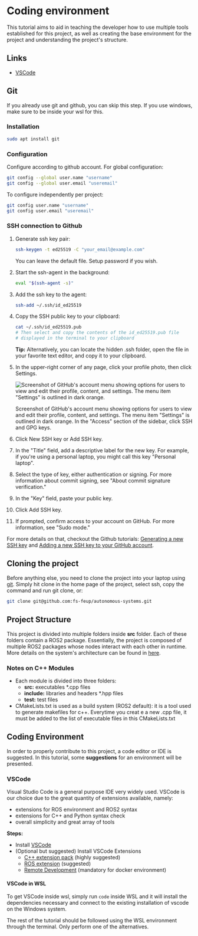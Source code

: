 # Coding environment

This tutorial aims to aid in teaching the developer how to use multiple tools established for this project, as well as creating the base environment for the project and understanding the project's structure.

## Links
- [VSCode](https://code.visualstudio.com/Download)

## Git

If you already use git and github, you can skip this step. If you use windows, make sure to be inside your wsl for this.

### Installation

```sh
sudo apt install git
```

### Configuration

Configure according to github account. For global configuration:

```sh
git config --global user.name "username"
git config --global user.email "useremail"
```

To configure independently per project:

```sh
git config user.name "username"
git config user.email "useremail"
```

### SSH connection to Github

1. Generate ssh key pair:
    ```sh
    ssh-keygen -t ed25519 -C "your_email@example.com"
    ```
    You can leave the default file. Setup password if you wish.
2. Start the ssh-agent in the background:
    ```sh
    eval "$(ssh-agent -s)"
    ```
1. Add the ssh key to the agent:
    ```sh
    ssh-add ~/.ssh/id_ed25519
    ```
1. Copy the SSH public key to your clipboard:
    ```sh
    cat ~/.ssh/id_ed25519.pub
    # Then select and copy the contents of the id_ed25519.pub file
    # displayed in the terminal to your clipboard
    ```
    **Tip:** Alternatively, you can locate the hidden .ssh folder, open the file in your favorite text editor, and copy it to your clipboard.
1. In the upper-right corner of any page, click your profile photo, then click Settings.

    ![Screenshot of GitHub's account menu showing options for users to view and edit their profile, content, and settings. The menu item "Settings" is outlined in dark orange.](../assets/coding_environment/ssh-github.png)

    Screenshot of GitHub's account menu showing options for users to view and edit their profile, content, and settings. The menu item "Settings" is outlined in dark orange.
    In the "Access" section of the sidebar, click  SSH and GPG keys.
1. Click New SSH key or Add SSH key.
1. In the "Title" field, add a descriptive label for the new key. For example, if you're using a personal laptop, you might call this key "Personal laptop".
1. Select the type of key, either authentication or signing. For more information about commit signing, see "About commit signature verification."
1. In the "Key" field, paste your public key.
1. Click Add SSH key.
1. If prompted, confirm access to your account on GitHub. For more information, see "Sudo mode."

For more details on that, checkout the Github tutorials: [Generating a new SSH key](https://docs.github.com/en/authentication/connecting-to-github-with-ssh/generating-a-new-ssh-key-and-adding-it-to-the-ssh-agent) and [Adding a new SSH key to your GitHub account](https://docs.github.com/en/authentication/connecting-to-github-with-ssh/adding-a-new-ssh-key-to-your-github-account). 

## Cloning the project

Before anything else, you need to clone the project into your laptop using [git](https://git-scm.com/book/en/v2/Getting-Started-About-Version-Control). Simply hit clone in the home page of the project, select ssh, copy the command and run git clone, or:
```sh
git clone git@github.com:fs-feup/autonomous-systems.git
```

## Project Structure

This project is divided into multiple folders inside **src** folder. Each of these folders contain a ROS2 package. Essentially, the project is composed of multiple ROS2 packages whose nodes interact with each other in runtime. More details on the system's architecture can be found in [here](../project-specification.md).

### Notes on C++ Modules

- Each module is divided into three folders:
  - **src:** executables *.cpp files
  - **include:** libraries and headers *.hpp files
  - **test:** test files
- CMakeLists.txt is used as a build system (ROS2 default): it is a tool used to generate makefiles for c++. Everytime you creat e a new .cpp file, it must be added to the list of executable files in this CMakeLists.txt

## Coding Environment

In order to properly contribute to this project, a code editor or IDE is suggested. In this tutorial, some **suggestions** for an environment will be presented.


### VSCode

Visual Studio Code is a general purpose IDE very widely used. VSCode is our choice due to the great quantity of extensions available, namely:
- extensions for ROS environment and ROS2 syntax
- extensions for C++ and Python syntax check
- overall simplicity and great array of tools

**Steps:**

- Install [VSCode](https://code.visualstudio.com/Download)
- (Optional but suggested) Install VSCode Extensions
    - [C++ extension pack](https://marketplace.visualstudio.com/items?itemName=ms-vscode.cpptools-extension-pack) (highly suggested)
    - [ROS extension](https://marketplace.visualstudio.com/items?itemName=ms-iot.vscode-ros) (suggested)
    - [Remote Development](https://marketplace.visualstudio.com/items?itemName=ms-vscode-remote.vscode-remote-extensionpack) (mandatory for docker environment)

#### VSCode in WSL

To get VSCode inside wsl, simply run ```code``` inside WSL and it will install the dependencies necessary and connect to the existing installation of vscode on the Windows system.

The rest of the tutorial should be followed using the WSL environment through the terminal. Only perform one of the alternatives.
